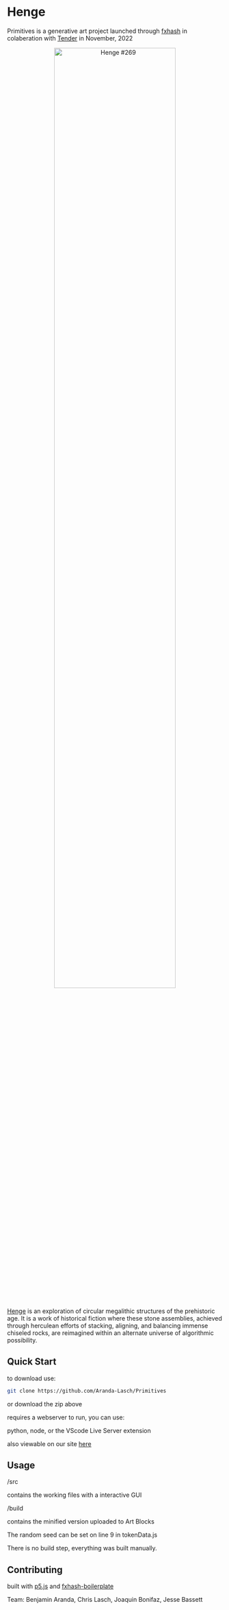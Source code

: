 # Henge
Primitives is a generative art project launched through [fxhash](https://www.fxhash.xyz/generative/21570#0x407640000000000001) in colaberation with [Tender](https://tender.art/project/henge) in November, 2022

<!-- ![Enlace #11](https://arandalaschstg.wpengine.com/wp-content/uploads/2024/01/Enlace-10-75000011-1536x1536.png ) -->
<div align="center">
  <img src="https://arandalaschstg.wpengine.com/wp-content/uploads/2022/12/520_Henge-269-View_0_Landscape-scaled.jpg" alt="Henge #269" style="width:75%;"/>
</div>

[Henge](https://arandalaschstg.wpengine.com/project/henge/)  is an exploration of circular megalithic structures of the prehistoric age. It is a work of historical fiction where these stone assemblies, achieved through herculean efforts of stacking, aligning, and balancing immense chiseled rocks, are reimagined within an alternate universe of algorithmic possibility.


<!-- 
<div align="center">
  <img src="https://arandalaschstg.wpengine.com/wp-content/uploads/2024/01/540-Enlace-chairs-13-1280x1600.jpg" alt="Enlace #11" style="width:60%;"/>
</div> 
-->

  
## Quick Start
to download use:
```bash
git clone https://github.com/Aranda-Lasch/Primitives
```
or download the zip above

requires a webserver to run, you can use:

python, node, or the VScode Live Server extension

also viewable on our site [here](https://arandalaschstg.wpengine.com/tool/henge/)

## Usage

/src

contains the working files with a interactive GUI


/build

contains the minified version uploaded to Art Blocks

The random seed can be set on line 9 in tokenData.js

There is no build step, everything was built manually. 




## Contributing
built with [p5.js](https://github.com/processing/p5.js) and [fxhash-boilerplate](https://github.com/fxhash/fxhash-boilerplate)

Team: Benjamin Aranda, Chris Lasch, Joaquin Bonifaz, Jesse Bassett
